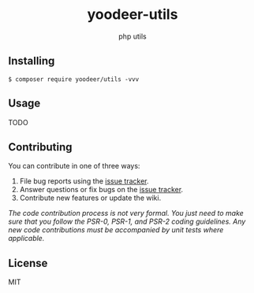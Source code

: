 <h1 align="center"> yoodeer-utils </h1>

<p align="center"> php utils </p>


## Installing

```shell
$ composer require yoodeer/utils -vvv
```

## Usage

TODO

## Contributing

You can contribute in one of three ways:

1. File bug reports using the [issue tracker](https://github.com/yoodeer/deer/issues).
2. Answer questions or fix bugs on the [issue tracker](https://github.com/yoodeer/deer/issues).
3. Contribute new features or update the wiki.

_The code contribution process is not very formal. You just need to make sure that you follow the PSR-0, PSR-1, and PSR-2 coding guidelines. Any new code contributions must be accompanied by unit tests where applicable._

## License

MIT
